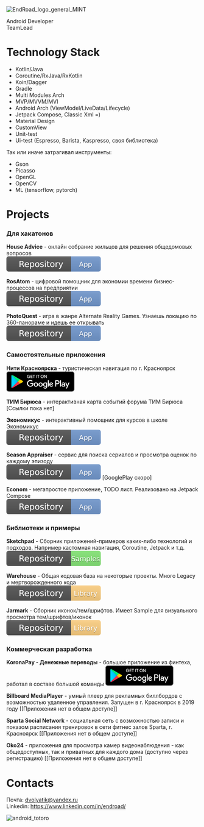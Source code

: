 ![EndRoad_logo_general_MINT](https://user-images.githubusercontent.com/42086955/113908599-ebe4e280-9800-11eb-8897-1dbb1ab3a8f9.png)

Android Developer  
TeamLead

# Technology Stack
- Kotlin/Java
- Coroutine/RxJava/RxKotlin
- Koin/Dagger
- Gradle
- Multi Modules Arch
- MVP/MVVM/MVI
- Android Arch (ViewModel/LiveData/Lifecycle)
- Jetpack Compose, Classic Xml =)
- Material Design
- CustomView
- Unit-test
- Ui-test (Espresso, Barista, Kaspresso, своя библиотека)

Так или иначе затрагивал инструменты:
- Gson
- Picasso
- OpenGL
- OpenCV
- ML (tensorflow, pytorch)

# Projects

### Для хакатонов

**House Advice** - онлайн собрание жильцов для решения общедомовых вопросов  
[![Repository](/icon/RepositoryApp.svg)](https://github.com/RasM24/Samples-HouseAdvice)

**RosAtom** - цифровой помощник для экономии времени бизнес-процессов на предприятии  
[![Repository](/icon/RepositoryApp.svg)](https://github.com/RasM24/hakaton-Rosatom)

**PhotoQuest** - игра в жанре Alternate Reality Games. Узнаешь локацию по 360-панораме и идешь ее открывать  
[![Repository](/icon/RepositoryApp.svg)](https://github.com/RasM24/Archive-PhotoQuest) 

### Самостоятельные приложения

**Нити Красноярска** - туристическая навигация по г. Красноярск  
[![GooglePlay](/icon/GooglePlay.svg)](https://play.google.com/store/apps/details?id=endroad.nitiway) 

**ТИМ Бирюса** - интерактивная карта событий форума ТИМ Бирюса  
[Ссылки пока нет] 

**Экономикус** - интерактивный помощник для курсов в школе Экономикус  
[![Repository](/icon/RepositoryApp.svg)](https://github.com/RasM24/Archive-Economicus) 

**Season Appraiser** - сервис для поиска сериалов и просмотра оценок по каждому эпизоду  
[![Repository](/icon/RepositoryApp.svg)](https://github.com/RasM24/App-SeasonAppraiser) [GooglePlay скоро]

**Econom** - мегапростое приложение, TODO лист. Реализовано на Jetpack Compose  
[![Repository](/icon/RepositoryApp.svg)](https://github.com/RasM24/App-Econom)

### Библиотеки и примеры

**Sketchpad** - Сборник приложений-примеров каких-либо технологий и подходов. Например кастомная навигация, Coroutine, Jetpack и т.д.  
[![Repository](/icon/RepositorySamples.svg)](https://github.com/RasM24/Samples-Sketchpad)

**Warehouse** - Общая кодовая база на некоторые проекты. Много Legacy и мертворожденного кода  
[![Repository](/icon/RepositoryLibrary.svg)](https://github.com/RasM24/Libraries-Warehouse) 

**Jarmark** - Сборник иконок/тем/шрифтов. Имеет Sample для визуального просмотра тем/шрифтов/иконок  
[![Repository](/icon/RepositoryLibrary.svg)](https://github.com/RasM24/Libraries-Jarmark) 

### Коммерческая разработка

**KoronaPay - Денежные переводы** - большое приложение из финтеха, работал в составе большой команды
[![GooglePlay](/icon/GooglePlay.svg)](https://play.google.com/store/apps/details?id=ru.tsk.ftc.bender.qpay) 

**Billboard MediaPlayer** - умный плеер для рекламных биллбордов с возможностью удаленное управления. Запущен в г. Красноярск в 2019 году
[[Приложения нет в общем доступе]]

**Sparta Social Network** - социальная сеть с возможностью записи и показом расписания тренировок в сети фитнес залов Sparta, г. Красноярск
[[Приложения нет в общем доступе]]

**Oko24** - приложения для просмотра камер видеонаблюдения - как общедоступных, так и приватных для каждого дома (доступно через регистрацию)
[[Приложения нет в общем доступе]]

# Contacts
Почта: dvolyatik@yandex.ru  
Linkedin: https://www.linkedin.com/in/endroad/

![android_totoro](https://user-images.githubusercontent.com/42086955/113917019-e1c7e180-980a-11eb-92de-8d32f19f03a9.png)
